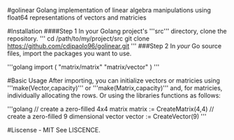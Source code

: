 #golinear
Golang implementation of linear algebra manipulations using float64 representations of vectors and matricies

#Installation
####Step 1
In your Golang project's '''src''' directory, clone the repository.
'''
cd /path/to/my/project/src
git clone https://github.com/cdipaolo96/golinear.git
'''
###Step 2
In *your* Go source files, import the packages you want to use.

'''golang
import (
	"matrix/matrix"
	"matrix/vector"
	)
'''

#Basic Usage
After importing, you can initialize vectors or matricies using '''make(Vector,capacity)''' or '''make(Matrix,capacity)''' and, for matricies, individually allocating the rows. Or using the libraries functions as follows:

'''golang
// create a zero-filled 4x4 matrix
matrix := CreateMatrix(4,4)
// create a zero-filled 9 dimensional vector
vector := CreateVector(9)
'''

#Liscense - MIT
See LISCENCE.